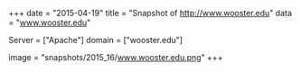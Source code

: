 
+++
date = "2015-04-19"
title = "Snapshot of http://www.wooster.edu"
data = "www.wooster.edu"

Server = ["Apache"]
domain = ["wooster.edu"]

  image = "snapshots/2015_16/www.wooster.edu.png"
+++
#
